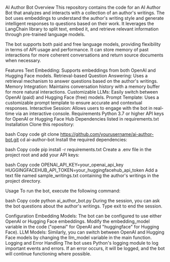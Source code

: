 AI Author Bot
Overview
This repository contains the code for an AI Author Bot that analyzes and interacts with a collection of an author's writings. The bot uses embeddings to understand the author's writing style and generate intelligent responses to questions based on their work. It leverages the LangChain library to split text, embed it, and retrieve relevant information through pre-trained language models.

The bot supports both paid and free language models, providing flexibility in terms of API usage and performance. It can store memory of past interactions for more coherent conversations and return source documents when necessary.

Features
Text Embedding: Supports embeddings from both OpenAI and Hugging Face models.
Retrieval-based Question Answering: Uses a retrieval mechanism to answer questions based on the author's writings.
Memory Integration: Maintains conversation history with a memory buffer for more natural interactions.
Customizable LLMs: Easily switch between OpenAI (paid) and Hugging Face (free) models.
Prompt Template: Uses a customizable prompt template to ensure accurate and contextual responses.
Interactive Session: Allows users to engage with the bot in real-time via an interactive console.
Requirements
Python 3.7 or higher
API keys for OpenAI or Hugging Face Hub
Dependencies listed in requirements.txt
Installation
Clone this repository:

bash
Copy code
git clone https://github.com/yourusername/ai-author-bot.git
cd ai-author-bot
Install the required dependencies:

bash
Copy code
pip install -r requirements.txt
Create a .env file in the project root and add your API keys:

bash
Copy code
OPENAI_API_KEY=your_openai_api_key
HUGGINGFACEHUB_API_TOKEN=your_huggingfacehub_api_token
Add a text file named sample_writings.txt containing the author's writings in the project directory.

Usage
To run the bot, execute the following command:

bash
Copy code
python ai_author_bot.py
During the session, you can ask the bot questions about the author's writings. Type exit to end the session.

Configuration
Embedding Models: The bot can be configured to use either OpenAI or Hugging Face embeddings. Modify the embedding_model variable in the code ("openai" for OpenAI and "huggingface" for Hugging Face).
LLM Models: Similarly, you can switch between OpenAI and Hugging Face models by changing the llm_model variable in the main function.
Logging and Error Handling
The bot uses Python's logging module to log important events and errors. If an error occurs, it will be logged, and the bot will continue functioning where possible.
